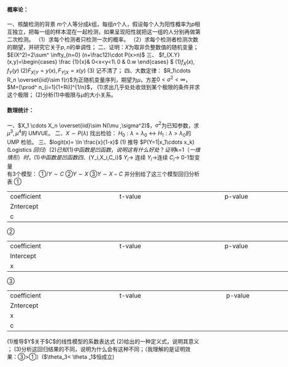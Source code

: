 #### 概率论：
一、核酸检测的背景
 $m$个人等分成$k$组，每组$n$个人，假设每个人为阳性概率为$p$相互独立，把每一组的样本混在一起检测，如果呈现阳性就把这一组的人分别再做第二次检测。
 （1）求每个检测者只检测一次的概率。
 （2）求每个检测者检测次数的期望，并研究它关于$p,n$的单调性；
 二、证明：$X$为取非负整数值的随机变量；$E(X^2)=2\sum^ \infty_{n=0} (n+\frac12)\cdot P(x>n)$
 三、  $f_{X.Y}(x,y)=\begin{cases}
\frac {1}{x}& 0<x<y<1\\
0 & 0.w
\end{cases}
$
 (1)$f_X(x),f_Y(y)$
 (2)$F_{X|Y}=y(x),F_{Y|X}=x(y)$
 (3) 记不清了；
 四、大数定律：
 $R_1\cdots R_n   \overset{iid}\sim  f(r)$为正随机变量序列，期望为$\mu$，方差$0<\sigma^2<\infty$，$M=[\prod^ n_{i=1}(1+Ri)]^{1/n}$，
 (1)求出几乎处处收敛到某个极限的条件并求这个极限；
 (2)分析(1)中极限与$\mu$的大小关系。
 ​

 #### 数理统计：
一、$X_1  \cdots X_n   \overset{iid}\sim   N(\mu ,\sigma^2)$，$\sigma^2$为已知参数，求$\mu^3,\mu^4$的 UMVUE。
 二、$X  \sim P(\lambda)$  找出检验：  $H_0:\lambda=\lambda_0\leftrightarrow  H_1:\lambda>\lambda _0$的  UMP 检验。
 三、$logit(x)= \ln \frac{x}{1-x}$
 (1) 推导 $P(Y=1|x_1\cdots x_k)     (Logistics  $回归）
 (2)已知(1)中函数是凹函数，说明这有什么好处？证明$k=1$（一维情形）时，(1)中函数是凹函数
 四、$\{Y_i,X_i,C_i\}$    $Y_i  \rightarrow$ 连续       $Y_i  \rightarrow$连续          $C_i  \rightarrow$ 0-1型变量    
 有3个模型： ①/$Y\sim C$     ②$Y\sim X$     ③$Y\sim X-C$   并分别给了这三个模型回归分析表
 ①
 <table data-lake-id="hT1ZE" id="hT1ZE" margin="true" class="lake-table" style="width: 1150px"><colgroup><col width="285"><col width="274"><col width="305"><col width="286"></colgroup><tbody><tr data-lake-id="u3cb50682" id="u3cb50682"><td data-lake-id="u048b5f78" id="u048b5f78">coefficient
 </td><td data-lake-id="u86df815d" id="u86df815d">t-value
 </td><td data-lake-id="u0376a683" id="u0376a683">p-value
 </td><td data-lake-id="ufc3d75e3" id="ufc3d75e3">R^2
 </td></tr><tr data-lake-id="u9a6c40f4" id="u9a6c40f4"><td data-lake-id="u7e0b34f7" id="u7e0b34f7">Zntercept
 </td><td data-lake-id="uf056132b" id="uf056132b">

 </td><td data-lake-id="u30cdaee0" id="u30cdaee0">

 </td><td data-lake-id="ua524d703" id="ua524d703">

 </td></tr><tr data-lake-id="u6d38245e" id="u6d38245e"><td data-lake-id="ue5edf318" id="ue5edf318">c
 </td><td data-lake-id="ua45eae95" id="ua45eae95">

 </td><td data-lake-id="ue13f931d" id="ue13f931d">

 </td><td data-lake-id="ufe07d5fa" id="ufe07d5fa">

 </td></tr></tbody></table>②
 <table data-lake-id="nqLgI" id="nqLgI" margin="true" class="lake-table" style="width: 1150px"><colgroup><col width="285"><col width="274"><col width="305"><col width="286"></colgroup><tbody><tr data-lake-id="u2a072eeb" id="u2a072eeb"><td data-lake-id="u5ffad019" id="u5ffad019">coefficient
 </td><td data-lake-id="u19861c0e" id="u19861c0e">t-value
 </td><td data-lake-id="ub36ef6a7" id="ub36ef6a7">p-value
 </td><td data-lake-id="u34bfe43c" id="u34bfe43c">R^2
 </td></tr><tr data-lake-id="ufd36c2df" id="ufd36c2df"><td data-lake-id="u462978c5" id="u462978c5">Intercept
 </td><td data-lake-id="u6bce8795" id="u6bce8795">

 </td><td data-lake-id="uc5b4c2a1" id="uc5b4c2a1">

 </td><td data-lake-id="ua256cbd1" id="ua256cbd1">

 </td></tr><tr data-lake-id="u4991f8c8" id="u4991f8c8"><td data-lake-id="uc7b258fe" id="uc7b258fe">x
 </td><td data-lake-id="uab837b6e" id="uab837b6e">

 </td><td data-lake-id="u00b77c9d" id="u00b77c9d">

 </td><td data-lake-id="u188cdb72" id="u188cdb72">

 </td></tr></tbody></table>③
 <table data-lake-id="uTAn4" id="uTAn4" margin="true" class="lake-table" style="width: 1154px"><colgroup><col width="285"><col width="278"><col width="305"><col width="286"></colgroup><tbody><tr data-lake-id="u61d6226b" id="u61d6226b"><td data-lake-id="ua269a120" id="ua269a120">coefficient
 </td><td data-lake-id="u34d1ade5" id="u34d1ade5">t-value
 </td><td data-lake-id="ud4de5959" id="ud4de5959">p-value
 </td><td data-lake-id="u44f0d3e1" id="u44f0d3e1">R^2
 </td></tr><tr data-lake-id="u3965e124" id="u3965e124"><td data-lake-id="uf3d2dfa8" id="uf3d2dfa8">Zntercept
 </td><td data-lake-id="ucde0de22" id="ucde0de22">

 </td><td data-lake-id="u7759e298" id="u7759e298">

 </td><td data-lake-id="u23f6e308" id="u23f6e308">

 </td></tr><tr data-lake-id="ua7f10afd" id="ua7f10afd"><td data-lake-id="u649fc839" id="u649fc839">x
 </td><td data-lake-id="u69dd4d62" id="u69dd4d62">

 </td><td data-lake-id="u7eb3b15c" id="u7eb3b15c">

 </td><td data-lake-id="u02fc5804" id="u02fc5804">

 </td></tr><tr data-lake-id="u7a5bde56" id="u7a5bde56"><td data-lake-id="uf2aaa7ed" id="uf2aaa7ed">c
 </td><td data-lake-id="u6f3dfbee" id="u6f3dfbee">

 </td><td data-lake-id="udb47efba" id="udb47efba">

 </td><td data-lake-id="u53254fc2" id="u53254fc2">

 </td></tr></tbody></table>(1)推导$Y$关于$C$的线性模型的系数表达式
 (2)给出的一种定义式，说明其意义 ；
 (3)分析这回归结果的不同，说明为什么会有这种不同；（我理解的是证明效果：③&gt;①）($\theta_3< \theta _1$恒成立)
 